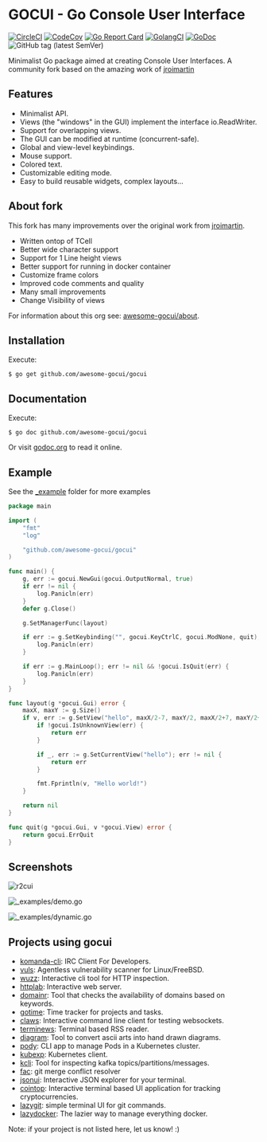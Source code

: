 # GOCUI - Go Console User Interface
[![CircleCI](https://circleci.com/gh/awesome-gocui/gocui/tree/master.svg?style=svg)](https://circleci.com/gh/awesome-gocui/gocui/tree/master)
[![CodeCov](https://codecov.io/gh/awesome-gocui/gocui/branch/master/graph/badge.svg)](https://codecov.io/gh/awesome-gocui/gocui)
[![Go Report Card](https://goreportcard.com/badge/github.com/awesome-gocui/gocui)](https://goreportcard.com/report/github.com/awesome-gocui/gocui)
[![GolangCI](https://golangci.com/badges/github.com/awesome-gocui/gocui.svg)](https://golangci.com/badges/github.com/awesome-gocui/gocui.svg)
[![GoDoc](https://godoc.org/github.com/awesome-gocui/gocui?status.svg)](https://godoc.org/github.com/awesome-gocui/gocui)
![GitHub tag (latest SemVer)](https://img.shields.io/github/tag/awesome-gocui/gocui.svg)

Minimalist Go package aimed at creating Console User Interfaces.
A community fork based on the amazing work of [jroimartin](https://github.com/jroimartin/gocui)

## Features

* Minimalist API.
* Views (the "windows" in the GUI) implement the interface io.ReadWriter.
* Support for overlapping views.
* The GUI can be modified at runtime (concurrent-safe).
* Global and view-level keybindings.
* Mouse support.
* Colored text.
* Customizable editing mode.
* Easy to build reusable widgets, complex layouts...

## About fork

This fork has many improvements over the original work from [jroimartin](https://github.com/jroimartin/gocui).

* Written ontop of TCell
* Better wide character support
* Support for 1 Line height views
* Better support for running in docker container
* Customize frame colors
* Improved code comments and quality
* Many small improvements
* Change Visibility of views

For information about this org see: [awesome-gocui/about](https://github.com/awesome-gocui/about).

## Installation

Execute:

```
$ go get github.com/awesome-gocui/gocui
```

## Documentation

Execute:

```
$ go doc github.com/awesome-gocui/gocui
```

Or visit [godoc.org](https://godoc.org/github.com/awesome-gocui/gocui) to read it
online.

## Example
See the [_example](./_example/) folder for more examples

```go
package main

import (
	"fmt"
	"log"

	"github.com/awesome-gocui/gocui"
)

func main() {
	g, err := gocui.NewGui(gocui.OutputNormal, true)
	if err != nil {
		log.Panicln(err)
	}
	defer g.Close()

	g.SetManagerFunc(layout)

	if err := g.SetKeybinding("", gocui.KeyCtrlC, gocui.ModNone, quit); err != nil {
		log.Panicln(err)
	}

	if err := g.MainLoop(); err != nil && !gocui.IsQuit(err) {
		log.Panicln(err)
	}
}

func layout(g *gocui.Gui) error {
	maxX, maxY := g.Size()
	if v, err := g.SetView("hello", maxX/2-7, maxY/2, maxX/2+7, maxY/2+2, 0); err != nil {
		if !gocui.IsUnknownView(err) {
			return err
		}

		if _, err := g.SetCurrentView("hello"); err != nil {
			return err
		}

		fmt.Fprintln(v, "Hello world!")
	}

	return nil
}

func quit(g *gocui.Gui, v *gocui.View) error {
	return gocui.ErrQuit
}
```

## Screenshots

![r2cui](https://cloud.githubusercontent.com/assets/1223476/19418932/63645052-93ce-11e6-867c-da5e97e37237.png)

![_examples/demo.go](https://cloud.githubusercontent.com/assets/1223476/5992750/720b84f0-aa36-11e4-88ec-296fa3247b52.png)

![_examples/dynamic.go](https://cloud.githubusercontent.com/assets/1223476/5992751/76ad5cc2-aa36-11e4-8204-6a90269db827.png)

## Projects using gocui

* [komanda-cli](https://github.com/mephux/komanda-cli): IRC Client For Developers.
* [vuls](https://github.com/future-architect/vuls): Agentless vulnerability scanner for Linux/FreeBSD.
* [wuzz](https://github.com/asciimoo/wuzz): Interactive cli tool for HTTP inspection.
* [httplab](https://github.com/gchaincl/httplab): Interactive web server.
* [domainr](https://github.com/MichaelThessel/domainr): Tool that checks the availability of domains based on keywords.
* [gotime](https://github.com/nanohard/gotime): Time tracker for projects and tasks.
* [claws](https://github.com/thehowl/claws): Interactive command line client for testing websockets.
* [terminews](http://github.com/antavelos/terminews): Terminal based RSS reader.
* [diagram](https://github.com/esimov/diagram): Tool to convert ascii arts into hand drawn diagrams.
* [pody](https://github.com/JulienBreux/pody): CLI app to manage Pods in a Kubernetes cluster.
* [kubexp](https://github.com/alitari/kubexp): Kubernetes client.
* [kcli](https://github.com/cswank/kcli): Tool for inspecting kafka topics/partitions/messages.
* [fac](https://github.com/mkchoi212/fac): git merge conflict resolver
* [jsonui](https://github.com/gulyasm/jsonui): Interactive JSON explorer for your terminal.
* [cointop](https://github.com/miguelmota/cointop): Interactive terminal based UI application for tracking cryptocurrencies.
* [lazygit](https://github.com/jesseduffield/lazygit): simple terminal UI for git commands.
* [lazydocker](https://github.com/jesseduffield/lazydocker): The lazier way to manage everything docker.

Note: if your project is not listed here, let us know! :)
